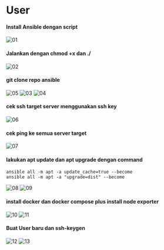 # User

#### Install Ansible dengan script
![01](asset/01.png)

#### Jalankan dengan chmod +x dan ./
![02](asset/02.png)

#### git clone repo ansible
![05](asset/05.png)
![03](asset/03.png)
![04](asset/04.png)

#### cek ssh target server menggunakan ssh key
![06](asset/06.png)

#### cek ping ke semua server target
![07](asset/07.png)

#### lakukan apt update dan apt upgrade dengan command
```
ansible all -m apt -a update_cache=true --become
ansible all -m apt -a "upgrade=dist" --become
```
![08](asset/08.png)
![09](asset/09.png)

#### install docker dan docker compose plus install node exporter
![10](asset/10.png)
![11](asset/11.png)

#### Buat User baru dan ssh-keygen
![12](asset/12.png)
![13](asset/13.png)